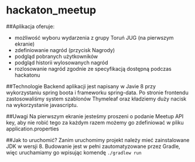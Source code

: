 hackaton_meetup
===============

##Aplikacja oferuje:
- możliwość wyboru wydarzenia z grupy Toruń JUG (na pierwszym ekranie)
- zdefiniowanie nagród (przycisk Nagrody)
- podgląd pobranych użytkowników
- podgląd historii wylosowanych nagród
- rozlosowanie nagród zgodnie ze specyfikacją dostępną podczas hackatonu

##Technologie
Backend aplikacji jest napisany w Javie 8 przy wykorzystaniu spring boota i frameworku spring-data. Po stronie frontendu zastosowaliśmy system szablonów Thymeleaf oraz kładziemy duży nacisk na wykorzystanie javascriptu.

##Uwagi
Na pierwszym ekranie jesteśmy proszeni o podanie Meetup API key, aby nie robić tego za każdym razem możemy go zdefiniować w pliku application.properties

##Jak to uruchomić?
Zanim uruchomimy projekt należy mieć zainstalowane JDK w wersji 8. Budowanie jest w pełni zautomatyzowane przez Gradle, więc uruchamiamy go wpisując komendę
  `./gradlew run`
